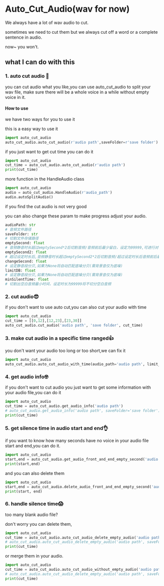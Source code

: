 # Auto_Cut_Audio(wav for now)
We always have a lot of wav audio to cut.

sometimes we need to cut them but we always cut off a word or a complete sentence in audio.

now~ you won't.

## what I can do with this

### 1. auto cut audio 🧠

you can cut audio what you like,you can use auto_cut_audio to split your wav file, make sure
there will be a whole voice in a while without empty voice in it.

#### How to use
we have two ways for you to use it

this is a easy way to use it
```python
import auto_cut_audio
auto_cut_audio.auto_cut_audio(r'audio path',saveFolder=r'save folder')
```
if you just want to get cut time you can do it
```python
import auto_cut_audio
cut_time = auto_cut_audio.auto_cut_audio(r'audio path')
print(cut_time)
```

more function in the HandleAudio class

```python
import auto_cut_audio
audio = auto_cut_audio.HandleAudio(r'audio_path')
audio.autoSplitAudio()
```
if you find the cut audio is not very good

you can also change these param to make progress adjust your audio.

```python
audioPath: str
# 音频文件路径
saveFolder: str
# 切割文件存储路径
emptySecond: float
# 音频静音时长超过emptySecond*2后切割音频/音频前后最少留白，设定为99999,可进行对切割出的音频时长通过changeSecond设定
emptySecond2: float
# 超过设定时长后,音频静音时长超过emptySecond2*2后切割音频/超过设定时长后音频前后最少留白
changeSecond: float
# 设定静音段分贝,如果为None将自动匹配底噪分贝(需背景音仅为底噪)
limitDB: float
# 设定静音段分贝,如果为None将自动匹配底噪分贝(需背景音仅为底噪)
minSilentTime: float
# 切割出空白音频最小时间，设定时长为99999将不切分空白音频
```

### 2. cut audio😎

if you don't want to use auto cut,you can also cut your audio with time

```python
import auto_cut_audio
cut_time = [[0,12],[12,23],[23,30]]
auto_cut_audio.cut_audio('audio path', 'save folder', cut_time)
```
### 3. make cut audio in a specific time ranged👍
you don't want your audio too long or too short,we can fix it
```python
import auto_cut_audio
auto_cut_audio.auto_cut_audio_with_time(audio_path='audio path', limit_time='audio duration time')
```

### 4. get audio info🤓

if you don't want to cut audio you just want to get some information with your audio file,you can do it

```python
import auto_cut_audio
cut_time = auto_cut_audio.get_audio_info('audio path')
# auto_cut_audio.get_audio_info('audio path', saveFolder='save folder') # when you want save the audio
print(cut_time)
```

### 5. get silence time in audio start and end👌

if you want to know how many seconds have no voice in your audio file start and end,you can do it.

```python
import auto_cut_audio
start,end = auto_cut_audio.get_audio_front_and_end_empty_second('audio path')
print(start,end)
```

and you can also delete them
```python
import auto_cut_audio
start,end = auto_cut_audio.delete_audio_front_and_end_empty_second('audio path')
print(start, end)
```

### 6. handle silence time😱
too many blank audio file?

don't worry you can delete them,

```python
import auto_cut_audio
cut_time = auto_cut_audio.auto_cut_audio_delete_empty_audio('audio path')
# auto_cut_audio.auto_cut_audio_delete_empty_audio('audio path', saveFolder='save folder') # when you want save the audio
print(cut_time)
```
or merge them in your audio.
```python
import auto_cut_audio
cut_time = auto_cut_audio.auto_cut_audio_without_empty_audio('audio path')
# auto_cut_audio.auto_cut_audio_delete_empty_audio('audio path', saveFolder='save folder') # when you want save the audio
print(cut_time)
```
